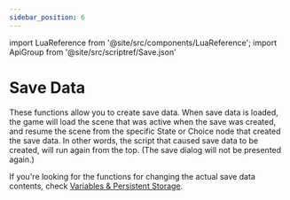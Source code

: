 ```yaml
---
sidebar_position: 6
---
```


import LuaReference from '@site/src/components/LuaReference';
import ApiGroup from '@site/src/scriptref/Save.json'

# Save Data

These functions allow you to create save data. When save data is loaded, the game will load the scene that was active when the save was created, and resume the scene from the specific State or Choice node that created the save data. In other words, the script that caused save data to be created, will run again from the top. (The save dialog will not be presented again.)

If you're looking for the functions for changing the actual save data contents, check [Variables & Persistent Storage](/script-reference/storage).

<LuaReference group={ApiGroup} />
